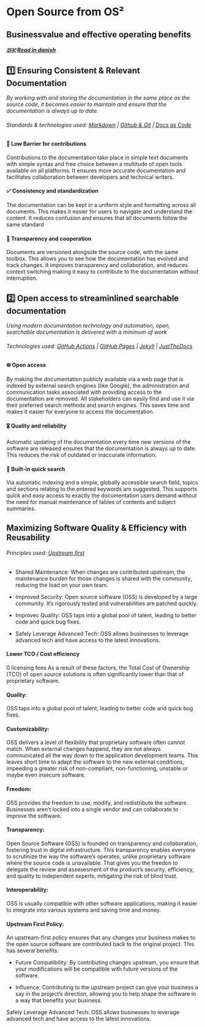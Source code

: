 # Open Source from OS²

## Businessvalue and effective operating benefits

##### 🇩🇰 [Read in danish](../docs/values_and_rationale_da.md)

## 1️⃣ Ensuring Consistent & Relevant Documentation
_By working with and storing the documentation in the same place as the source code, it becomes easier to maintain and ensure that the documentation is always up to date._
###### Standards & technologies used: [Markdown]() | [Github & Git](https://docs.github.com/en/get-started/start-your-journey/about-github-and-git) | [Docs as Code](https://www.writethedocs.org/guide/docs-as-code/)

#### 🎁 Low Barrier for contributions
Contributions to the documentation take place in simple text documents with simple syntax and free choice between a multitude of open tools available on all platforms. It ensures more accurate documentation and facilitates collaboration between developers and technical writers.

#### ✅ Consistency and standardization
The documentation can be kept in a uniform style and formatting across all documents. This makes it easier for users to navigate and understand the content.
It reduces confusion and ensures that all documents follow the same standard

#### 🔀 Transparency and cooperation
Documents are versioned alongside the source code, with the same toolbox. This allows you to see how the documentation has evolved and track changes. It improves transparency and collaboration, and reduces context switching making it easy to contribute to the documentation without interruption.

## 2️⃣ Open access to streaminlined searchable documentation
_Using modern documentation technology and automation, open, searchable documentation is delivered with a minimum of work_

###### Technologies used: [GitHub Actions](https://docs.github.com/en/actions/learn-github-actions/understanding-github-actions) | [GitHub Pages]() | [Jekyll]() | [JustTheDocs](https://just-the-docs.github.io/just-the-docs/)

#### 🌐 Open access
By making the documentation publicly available via a web page that is indexed by external search engines (like Google), the administration and communication tasks associated with providing access to the documentation are removed. All stakeholders can easily find and use it via their preferred search methods and search engines. This saves time and makes it easier for everyone to access the documentation.

#### :medal_military: Quality and reliability
Automatic updating of the documentation every time new versions of the software are released ensures that the documentation is always up to date. This reduces the risk of outdated or inaccurate information.

#### 🔎 Built-in quick search
Via automatic indexing and a simple, globally accessible search field, topics and sections relating to the entered keywords are suggested.
This supports quick and easy access to exactly the documentation users demand without the need for manual maintenance of tables of contents and subject summaries.

## Maximizing Software Quality & Efficiency with Reusability

###### Principles used:  [Upstream first](https://ospo-alliance.org/ggi/activities/upstream_first/)


- Shared Maintenance: When changes are contributed upstream, the maintenance burden for those changes is shared with the community, reducing the load on your own team.

- Improved Security:
 Open source software (OSS) is developed by a large community. It’s rigorously tested and vulnerabilities are patched quickly. 

- Improvec Quality:
OSS taps into a global pool of talent, leading to better code and quick bug fixes.

- Safely Leverage Advanced Tech:
    OSS allows businesses to leverage advanced tech and have access to the latest innovations.





#### Lower TCO / Cost efficiency
0 licensing fees
As a result of these factors, the Total Cost of Ownership (TCO) of open source solutions is often significantly lower than that of proprietary software.



#### Quality:
OSS taps into a global pool of talent, leading to better code and quick bug fixes.

#### Customizability:
OSS delivers a level of flexibility that proprietary software often cannot match.
When external changes happend, they are not always communicated all the way down to the application development teams. This leaves short time to adapt the software to the new external conditions, impeeding a greater risk of non-compliant, non-functioning, unstable or maybe even insecure software.

#### Freedom:
OSS provides the freedom to use, modify, and redistribute the software. Businesses aren’t locked into a single vendor and can collaborate to improve the software.

#### Transparency:
Open Source Software (OSS) is founded on transparency and collaboration, fostering trust in digital infrastructure. This transparency enables everyone to scrutinize the way the software’s operates, unlike proprietary software where the source code is unavailable. That gives you the freedon to delegate the review and assesesment of the product’s security, efficiency, and quality to independent experts, mitigating the risk of blind trust.

#### Interoperability:
OSS is usually compatible with other software applications, making it easier to integrate into various systems and saving time and money.

#### Upstream First Policy:
An upstream-first policy ensures that any changes your business makes to the open source software are contributed back to the original project. This has several benefits:
- Future Compatibility: By contributing changes upstream, you ensure that your modifications will be compatible with future versions of the software.

- Influence: Contributing to the upstream project can give your business a say in the project’s direction, allowing you to help shape the software in a way that benefits your business.


Safely Leverage Advanced Tech: OSS allows businesses to leverage advanced tech and have access to the latest innovations.



